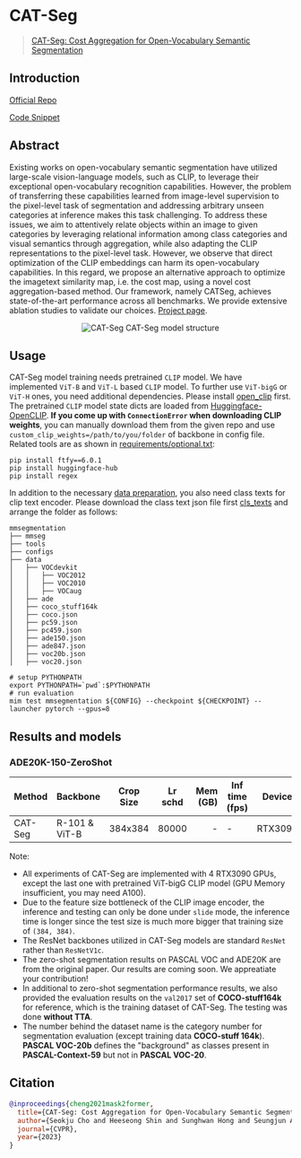 # CAT-Seg

> [CAT-Seg: Cost Aggregation for Open-Vocabulary Semantic Segmentation](https://arxiv.org/abs/2303.11797)

## Introduction

<!-- [ALGORITHM] -->

<a href="https://github.com/KU-CVLAB/CAT-Seg">Official Repo</a>

<a href="https://github.com/SheffieldCao/mmsegmentation/blob/support-cat-seg/mmseg/models/necks/cat_aggregator.py">Code Snippet</a>

## Abstract

<!-- [ABSTRACT] -->

Existing works on open-vocabulary semantic segmentation have utilized large-scale vision-language models, such as CLIP, to leverage their exceptional open-vocabulary recognition capabilities. However, the problem of transferring these capabilities learned from image-level supervision to the pixel-level task of segmentation and addressing arbitrary unseen categories at inference makes this task challenging. To address these issues, we aim to attentively relate objects within an image to given categories by leveraging relational information among class categories and visual semantics through aggregation, while also adapting the CLIP representations to the pixel-level task. However, we observe that direct optimization of the CLIP embeddings can harm its open-vocabulary capabilities. In this regard, we propose an alternative approach to optimize the imagetext similarity map, i.e. the cost map, using a novel cost aggregation-based method. Our framework, namely CATSeg, achieves state-of-the-art performance across all benchmarks. We provide extensive ablation studies to validate our choices. [Project page](https://ku-cvlab.github.io/CAT-Seg).

<!-- [IMAGE] -->

<div align=center >
<img alt="CAT-Seg" src="https://github.com/open-mmlab/mmsegmentation/assets/49406546/d54674bb-52ae-4a20-a168-e25d041111e8"/>
CAT-Seg model structure
</div>

## Usage

CAT-Seg model training needs pretrained `CLIP` model. We have implemented `ViT-B` and `ViT-L` based `CLIP` model. To further use `ViT-bigG` or `ViT-H` ones, you need additional dependencies. Please install [open_clip](https://github.com/mlfoundations/open_clip) first. The pretrained `CLIP` model state dicts are loaded from [Huggingface-OpenCLIP](https://huggingface.co/models?library=open_clip). **If you come up with `ConnectionError` when downloading CLIP weights**, you can manually download them from the given repo and use `custom_clip_weights=/path/to/you/folder` of backbone in config file. Related tools are as shown in [requirements/optional.txt](requirements/optional.txt):

```shell
pip install ftfy==6.0.1
pip install huggingface-hub
pip install regex
```

In addition to the necessary [data preparation](https://github.com/open-mmlab/mmsegmentation/blob/main/docs/en/user_guides/2_dataset_prepare.md), you also need class texts for clip text encoder. Please download the class text json file first [cls_texts](https://github.com/open-mmlab/mmsegmentation/files/11714914/cls_texts.zip) and arrange the folder as follows:

```none
mmsegmentation
├── mmseg
├── tools
├── configs
├── data
│   ├── VOCdevkit
│   │   ├── VOC2012
│   │   ├── VOC2010
│   │   ├── VOCaug
│   ├── ade
│   ├── coco_stuff164k
│   ├── coco.json
│   ├── pc59.json
│   ├── pc459.json
│   ├── ade150.json
│   ├── ade847.json
│   ├── voc20b.json
│   ├── voc20.json
```

```shell
# setup PYTHONPATH
export PYTHONPATH=`pwd`:$PYTHONPATH
# run evaluation
mim test mmsegmentation ${CONFIG} --checkpoint ${CHECKPOINT} --launcher pytorch --gpus=8
```

## Results and models

### ADE20K-150-ZeroShot

| Method  | Backbone      | Crop Size | Lr schd | Mem (GB) | Inf time (fps) | Device  | mIoU | mIoU(ms+flip) |                                                                                      config | download                                                                                                                                      |
| ------- | ------------- | --------- | ------- | -------: | -------------- | ------- | ---- | ------------: | ------------------------------------------------------------------------------------------: | --------------------------------------------------------------------------------------------------------------------------------------------- |
| CAT-Seg | R-101 & ViT-B | 384x384   | 80000   |        - | -              | RTX3090 | 27.2 |             - | [config](./configs/cat_seg/catseg_vitb-r101_4xb1-warmcoslr2e-4-adamw-80k_ade20k-384x384.py) | [model](https://download.openmmlab.com/mmsegmentation/v0.5/cat_seg/catseg_vitb-r101_4xb1-warmcoslr2e-4-adamw-80k_ade20k-384x384-54194d72.pth) |

Note:

- All experiments of CAT-Seg are implemented with 4 RTX3090 GPUs, except the last one with pretrained ViT-bigG CLIP model (GPU Memory insufficient, you may need A100).
- Due to the feature size bottleneck of the CLIP image encoder, the inference and testing can only be done under `slide` mode, the inference time is longer since the test size is much more bigger that training size of `(384, 384)`.
- The ResNet backbones utilized in CAT-Seg models are standard `ResNet` rather than `ResNetV1c`.
- The zero-shot segmentation results on PASCAL VOC and ADE20K are from the original paper. Our results are coming soon. We appreatiate your contribution!
- In additional to zero-shot segmentation performance results, we also provided the evaluation results on the `val2017` set of **COCO-stuff164k** for reference, which is the training dataset of CAT-Seg. The testing was done **without TTA**.
- The number behind the dataset name is the category number for segmentation evaluation (except training data **COCO-stuff 164k**). **PASCAL VOC-20b** defines the "background" as classes present in **PASCAL-Context-59** but not in **PASCAL VOC-20**.

## Citation

```bibtex
@inproceedings{cheng2021mask2former,
  title={CAT-Seg: Cost Aggregation for Open-Vocabulary Semantic Segmentation},
  author={Seokju Cho and Heeseong Shin and Sunghwan Hong and Seungjun An and Seungjun Lee and Anurag Arnab and Paul Hongsuck Seo and Seungryong Kim},
  journal={CVPR},
  year={2023}
}
```
